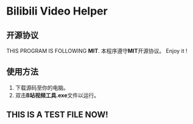 # Bilibili Video Helper

## 开源协议
THIS PROGRAM IS FOLLOWING **MIT**.
本程序遵守**MIT**开源协议。
Enjoy it !

## 使用方法
1. 下载源码至你的电脑。
2. 双击**B站视频工具.exe**文件以运行。

## THIS IS A TEST FILE NOW!